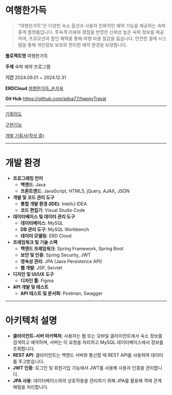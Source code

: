 # 여행한가득

> "여행한가득"은 다양한 숙소 옵션과 사용자 친화적인 예약 기능을 제공하는 숙박 중계 플랫폼입니다. 투숙객 리뷰와 평점을 반영한 신뢰성 높은 숙박 정보를 제공하며, 프로모션과 할인 혜택을 통해 여행 비용 절감을 돕습니다. 안전한 결제 시스템을 통해 개인정보 보호와 편리한 예약 환경을 보장합니다.
> 

**플로젝트명**   여행한가득

**주제**                숙박 예약 프로그램

**기간**                2024.09.01 ~ 2024.12.31

**ERDCloud**     [여행한가득_손지욱](https://www.erdcloud.com/d/mchdrpphGjdmSytsD)

**Git Hub**          https://github.com/adsa77/happyTraval

---

[기획의도](https://www.notion.so/10d23c81b09780b2b4b7f6e94940a6cc?pvs=21)

[구현기능](https://www.notion.so/10d23c81b0978081935ffc1275f4211f?pvs=21)

[개발 기획서(작성 중)](https://www.notion.so/13f23c81b0978083a80cc88ed9b76f14?pvs=21)

---

# 개발 환경

- **프로그래밍 언어**
    - **백엔드**: Java
    - **프론트엔드**: JavaScript, HTML5, jQuery, AJAX, JSON
- **개발 및 코드 관리 도구**
    - **통합 개발 환경 (IDE)**: IntelliJ IDEA
    - **코드 편집기**: Visual Studio Code
- **데이터베이스 및 데이터 관리 도구**
    - **데이터베이스**: MySQL
    - **DB 관리 도구**: MySQL Workbench
    - **데이터 모델링**: ERD Cloud
- **프레임워크 및 기술 스택**
    - **백엔드 프레임워크**: Spring Framework, Spring Boot
    - **보안 및 인증**: Spring Security, JWT
    - **영속성 관리**: JPA (Java Persistence API)
    - **웹 개발**: JSP, Servlet
- **디자인 및 UI/UX 도구**
    - **디자인 툴**: Figma
- **API 개발 및 테스트**
    - **API 테스트 및 문서화**: Postman, Swagger

---

# 아키텍처 설명

- **클라이언트-서버 아키텍처**: 사용자는 웹 또는 모바일 클라이언트에서 숙소 정보를 검색하고 예약하며, 서버는 이 요청을 처리하고 MySQL 데이터베이스에서 정보를 조회합니다.
- **REST API**: 클라이언트는 백엔드 서버와 통신할 때 REST API를 사용하여 데이터를 주고받습니다.
- **JWT 인증**: 로그인 및 회원가입 기능에서 JWT를 사용해 사용자 인증을 관리합니다.
- **JPA 사용**: 데이터베이스와의 상호작용을 관리하기 위해 JPA를 활용해 객체 관계 매핑을 처리합니다.
